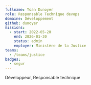 ```yaml
---
fullname: Yoan Dunoyer
role: Responsable Technique devops
domaine: Développement
github: dunoyer
missions:
  - start: 2022-05-20
    end: 2026-01-30
    status: admin
    employer: Ministère de la Justice
teams:
  - /teams/justice
badges:
  - segur
---
```

Développeur, Responsable technique
